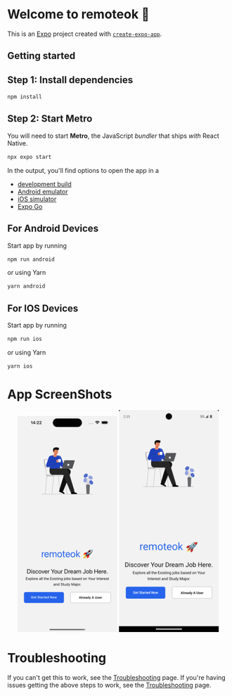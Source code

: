 # Welcome to remoteok 👋

This is an [Expo](https://expo.dev) project created with [`create-expo-app`](https://www.npmjs.com/package/create-expo-app).

## Getting started

## Step 1: Install dependencies

```bash
npm install
```

## Step 2: Start Metro

You will need to start **Metro**, the JavaScript _bundler_ that ships _with_ React Native.

```bash
npx expo start
```

In the output, you'll find options to open the app in a

- [development build](https://docs.expo.dev/develop/development-builds/introduction/)
- [Android emulator](https://docs.expo.dev/workflow/android-studio-emulator/)
- [iOS simulator](https://docs.expo.dev/workflow/ios-simulator/)
- [Expo Go](https://expo.dev/go)

## For Android Devices

Start app by running

```bash
npm run android
```

or using Yarn

```bash
yarn android
```

## For IOS Devices

Start app by running

```bash
npm run ios
```

or using Yarn

```bash
yarn ios
```

# App ScreenShots

<div align="center">
  <img src="https://github.com/gilbertmunuotz/remoteok/blob/a7b4a0cc33aa21be08901a510f7aec672d8a38f6/assets/images/ios.png" alt="iOS Screenshot" width="45%" />
  <img src="https://github.com/gilbertmunuotz/remoteok/blob/a7b4a0cc33aa21be08901a510f7aec672d8a38f6/assets/images/android.png" alt="Android Screenshot" width="45%" />
</div>


# Troubleshooting

If you can't get this to work, see the [Troubleshooting](https://reactnative.dev/docs/troubleshooting) page. If you're having issues getting the above steps to work, see the [Troubleshooting](https://reactnative.dev/docs/troubleshooting) page.

